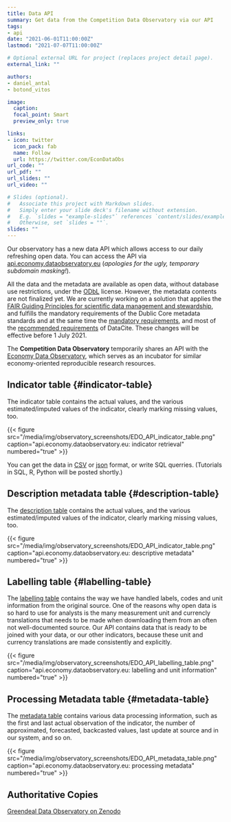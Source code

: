```yaml
---
title: Data API
summary: Get data from the Competition Data Observatory via our API
tags:
- api
date: "2021-06-01T11:00:00Z"
lastmod: "2021-07-07T11:00:00Z"

# Optional external URL for project (replaces project detail page).
external_link: ""

authors:
- daniel_antal
- botond_vitos

image:
  caption: 
  focal_point: Smart
  preview_only: true

links:
- icon: twitter
  icon_pack: fab
  name: Follow
  url: https://twitter.com/EconDataObs
url_code: ""
url_pdf: ""
url_slides: ""
url_video: ""

# Slides (optional).
#   Associate this project with Markdown slides.
#   Simply enter your slide deck's filename without extension.
#   E.g. `slides = "example-slides"` references `content/slides/example-slides.md`.
#   Otherwise, set `slides = ""`.
slides: ""
---
```


Our observatory has a new data API which allows access to our daily refreshing open data. You can access the API via [api.economy.dataobservatory.eu](http://api.economy.dataobservatory.eu/) (*apologies for the ugly, temporary subdomain masking!*).

All the data and the metadata are available as open data, without database use restrictions, under the [ODbL](https://opendatacommons.org/licenses/odbl/) license. However, the metadata contents are not finalized yet. We are currently working on a solution that applies the [FAIR Guiding Principles for scientific data management and stewardship](http://www.nature.com/articles/sdata201618), and fulfills the mandatory requirements of the Dublic Core metadata standards and at the same time the [mandatory requirements](https://support.datacite.org/docs/datacite-metadata-schema-v44-mandatory-properties), and most of the [recommended requirements](https://support.datacite.org/docs/datacite-metadata-schema-v44-recommended-and-optional-properties) of DataCite. These changes will be effective before 1 July 2021.

The **Competition Data Observatory** temporarily shares an API with the [Economy Data Observatory](https://economy.dataobservatory.eu/), which serves as an incubator for similar economy-oriented reproducible research resources. 


## Indicator table {#indicator-table}

The indicator table contains the actual values, and the various estimated/imputed values of the indicator, clearly marking missing values, too.

{{< figure src="/media/img/observatory_screenshots/EDO_API_indicator_table.png" caption="api.economy.dataobservatory.eu: indicator retrieval" numbered="true" >}}

You can get the data in [CSV](http://52.4.54.69/database/indicator.csv?_size=max) or [json](http://52.4.54.69/database/indicator.json) format, or write SQL querries. (Tutorials in SQL, R, Python will be posted shortly.)

## Description metadata table {#description-table}

The [description table](http://52.4.54.69/database/description) contains the actual values, and the various estimated/imputed values of the indicator, clearly marking missing values, too. 

{{< figure src="/media/img/observatory_screenshots/EDO_API_indicator_table.png" caption="api.economy.dataobservatory.eu: descriptive metadata" numbered="true" >}}

## Labelling table {#labelling-table}

The [labelling table](http://52.4.54.69/database/labelling) contains the way we have handled labels, codes and unit information from the original source. One of the reasons why open data is so hard to use for analysts is the many measurement unit and currencly translations that needs to be made when downloading them from an often not well-documented source. Our API contains data that is ready to be joined with your data, or our other indicators, because these unit and currency translations are made consistently and explicitly.

{{< figure src="/media/img/observatory_screenshots/EDO_API_labelling_table.png" caption="api.economy.dataobservatory.eu: labelling and unit information" numbered="true" >}}

## Processing Metadata table {#metadata-table}

The [metadata table](http://52.4.54.69/database/metadata) contains various data processing information, such as the first and last actual observation of the indicator, the number of approximated, forecasted, backcasted values, last update at source and in our system, and so on. 

{{< figure src="/media/img/observatory_screenshots/EDO_API_metadata_table.png" caption="api.economy.dataobservatory.eu: processing metadata" numbered="true" >}}


## Authoritative Copies 

[Greendeal Data Observatory on Zenodo](https://zenodo.org/communities/greendeal_observatory/)